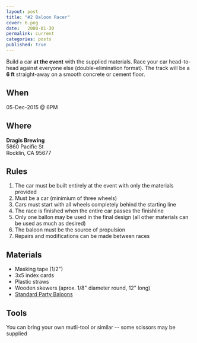 ```yaml
---
layout: post
title: "#2 Baloon Racer"
cover: 6.png
date:   2000-01-30
permalink: current
categories: posts
published: true
---
```


Build a car **at the event** with the supplied materials. Race your car head-to-head against everyone else (double-elimination format). The track will be a **6 ft** straight-away on a smooth concrete or cement floor.

## When

05-Dec-2015 @ 6PM

## Where
 
**Dragis Brewing**<br>
5860 Pacific St<br>
Rocklin, CA 95677<br>

## Rules

 1. The car must be built entirely at the event with only the materials provided
 3. Must be a car (minimium of three wheels)
 4. Cars must start with all wheels completely behind the starting line 
 5. The race is finished when the entire car passes the finishline
 6. Only one ballon may be used in the final design (all other materials can be used as much as desired)
 7. The baloon must be the source of propulsion
 8. Repairs and modifications can be made between races

## Materials

 * Masking tape (1/2")
 * 3x5 index cards
 * Plastic straws
 * Wooden skewers (aprox. 1/8" diameter round, 12" long)
 * [Standard Party Baloons](https://en.wikipedia.org/wiki/Toy_balloon#/media/File:InflatableBalloons.jpg)

## Tools

You can bring your own mutli-tool or similar -- some scissors may be supplied
